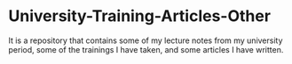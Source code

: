# University-Training-Articles-Other
It is a repository that contains some of my lecture notes from my university period, some of the trainings I have taken, and some articles I have written.
